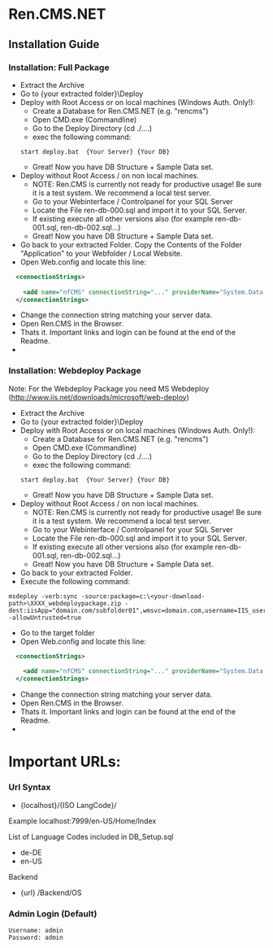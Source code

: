 Ren.CMS.NET
===========
>
## Installation Guide 
### Installation: Full Package
* Extract the Archive
* Go to {your extracted folder}\Deploy
* Deploy with Root Access or on local machines (Windows Auth. Only!):
  * Create a Database for Ren.CMS.NET (e.g. "rencms")
  * Open CMD.exe (Commandline)
  * Go to the Deploy Directory (cd ./....)
  * exec the following command: 
  ```  
  start deploy.bat  {Your Server} {Your DB}
  ```
  * Great! Now you have DB Structure + Sample Data set.
* Deploy without Root Access / on non local machines.
  * NOTE: Ren.CMS is currently not ready for productive usage! Be sure it is a test system. We recommend a local test server.
  * Go to your Webinterface / Controlpanel for your SQL Server
  * Locate the File ren-db-000.sql and import it to your SQL Server.
  * If existing execute all other versions also (for example ren-db-001.sql, ren-db-002.sql...)
  * Great! Now you have DB Structure + Sample Data set.
* Go back to your extracted Folder. Copy the Contents of the Folder "Application" to your Webfolder  / Local Website.
* Open Web.config and locate this line:
``` XML
  <connectionStrings>
 
    <add name="nfCMS" connectionString="..." providerName="System.Data.SqlClient" />
  </connectionStrings>
```
* Change the connection string matching your server data.
* Open Ren.CMS in the Browser. 
* Thats it. Important links and login can be found at the end of the Readme.
*

### Installation: Webdeploy Package
Note: For the Webdeploy Package you need MS Webdeploy (http://www.iis.net/downloads/microsoft/web-deploy)
* Extract the Archive
* Go to {your extracted folder}\Deploy
* Deploy with Root Access or on local machines (Windows Auth. Only!):
  * Create a Database for Ren.CMS.NET (e.g. "rencms")
  * Open CMD.exe (Commandline)
  * Go to the Deploy Directory (cd ./....)
  * exec the following command: 
  ```  
  start deploy.bat  {Your Server} {Your DB}
  ```
  * Great! Now you have DB Structure + Sample Data set.
* Deploy without Root Access / on non local machines.
  * NOTE: Ren.CMS is currently not ready for productive usage! Be sure it is a test system. We recommend a local test server.
  * Go to your Webinterface / Controlpanel for your SQL Server
  * Locate the File ren-db-000.sql and import it to your SQL Server.
  * If existing execute all other versions also (for example ren-db-001.sql, ren-db-002.sql...)
  * Great! Now you have DB Structure + Sample Data set.
* Go back to your extracted Folder.
* Execute the following command:
```
msdeploy -verb:sync -source:package=c:\<your-download-path>\XXXX_webdeploypackage.zip -dest:iisApp="domain.com/subfolder01",wmsvc=domain.com,username=IIS_username,password=IIS_password,skipAppCreation=false -allowUntrusted=true
```
* Go to the target folder
* Open Web.config and locate this line:
``` XML
  <connectionStrings>
 
    <add name="nfCMS" connectionString="..." providerName="System.Data.SqlClient" />
  </connectionStrings>
```
* Change the connection string matching your server data.
* Open Ren.CMS in the Browser. 
* Thats it. Important links and login can be found at the end of the Readme.
*

  
 
 
Important URLs:
===============

### Url Syntax
* {localhost}/{ISO LangCode}/
 
 Example
 localhost:7999/en-US/Home/Index
 
 List of Language Codes included in DB_Setup.sql
 * de-DE
 * en-US

 Backend
 * {url} /Backend/OS

### Admin Login (Default)
```
Username: admin
Password: admin
```
  
